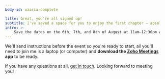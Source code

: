 ```yaml
---
body-id: ozaria-complete

title: Great, you're all signed up!
subtitle: I've saved a space for you to enjoy the first chapter — absolutely free!
intro: >-
    Save the dates on the 6th, 7th, and 8th of August at 11am—12:30pm and please add `hello@robmcdonald.me` to your email safe list (contact list).
---
```


We'll send instructions before the event so you're ready to start, all you'll need to join me is a laptop (or computer) and **download the [Zoho Meetings](https://www.zoho.com/meeting/) app** to be ready.

If you have any questions at all, [get in touch](/contact). Looking forward to meeting you!
